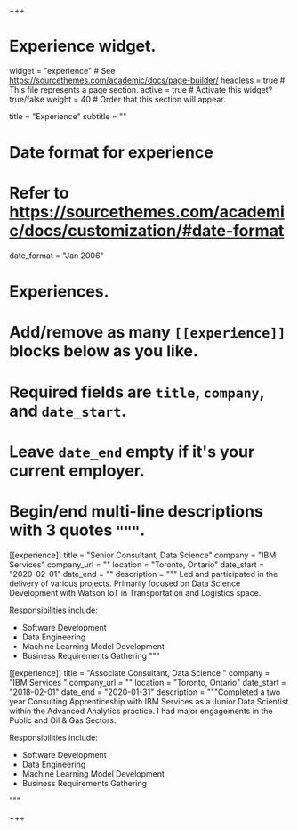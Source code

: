 +++
# Experience widget.
widget = "experience"  # See https://sourcethemes.com/academic/docs/page-builder/
headless = true  # This file represents a page section.
active = true  # Activate this widget? true/false
weight = 40  # Order that this section will appear.

title = "Experience"
subtitle = ""

# Date format for experience
#   Refer to https://sourcethemes.com/academic/docs/customization/#date-format
date_format = "Jan 2006"

# Experiences.
#   Add/remove as many `[[experience]]` blocks below as you like.
#   Required fields are `title`, `company`, and `date_start`.
#   Leave `date_end` empty if it's your current employer.
#   Begin/end multi-line descriptions with 3 quotes `"""`.
[[experience]]
  title = "Senior Consultant, Data Science"
  company = "IBM Services"
  company_url = ""
  location = "Toronto, Ontario"
  date_start = "2020-02-01"
  date_end = ""
  description = """ Led and participated in the delivery of various projects. Primarily focused on Data Science Development with Watson IoT in Transportation and Logistics space. 

  Responsibilities include: 
  
  * Software Development
  * Data Engineering
  * Machine Learning Model Development
  * Business Requirements Gathering 
  """

[[experience]]
  title = "Associate Consultant, Data Science "
  company = "IBM Services "
  company_url = ""
  location = "Toronto, Ontario"
  date_start = "2018-02-01"
  date_end = "2020-01-31"
  description = """Completed a two year Consulting Apprenticeship with IBM Services as a Junior Data Scientist within the Advanced Analytics practice. I had major engagements in the Public and Oil & Gas Sectors.
  
  Responsibilities include: 

  * Software Development
  * Data Engineering
  * Machine Learning Model Development
  * Business Requirements Gathering 
  
  """

+++
